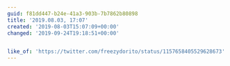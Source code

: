 ```yaml
---
guid: f81dd447-b24e-41a3-903b-7b7862b80898
title: '2019.08.03, 17:07'
created: '2019-08-03T15:07:09+00:00'
changed: '2019-09-24T19:18:51+00:00'


like_of: 'https://twitter.com/freezydorito/status/1157658405529628673'
---
```


